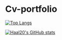 # Cv-portfolio

[![Top Langs](https://github-readme-stats.vercel.app/api/top-langs/?username=Haal20&layout=compact)](https://github.com/Haal20/github-readme-stats)

[![Haal20's GitHub stats](https://github-readme-stats.vercel.app/api?username=Haal20&show_icons=true&theme=tokyonight)](https://github.com/Haal20/github-readme-stats)
